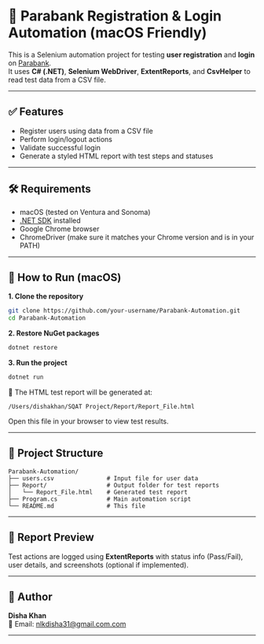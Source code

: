 
# 🧪 Parabank Registration & Login Automation (macOS Friendly)

This is a Selenium automation project for testing **user registration** and **login** on [Parabank](https://parabank.parasoft.com/parabank/index.htm).  
It uses **C# (.NET)**, **Selenium WebDriver**, **ExtentReports**, and **CsvHelper** to read test data from a CSV file.

---

## ✅ Features

- Register users using data from a CSV file
- Perform login/logout actions
- Validate successful login
- Generate a styled HTML report with test steps and statuses

---

## 🛠️ Requirements

- macOS (tested on Ventura and Sonoma)
- [.NET SDK](https://dotnet.microsoft.com/en-us/download) installed
- Google Chrome browser
- ChromeDriver (make sure it matches your Chrome version and is in your PATH)

---

## 🚀 How to Run (macOS)

**1. Clone the repository**

```bash
git clone https://github.com/your-username/Parabank-Automation.git
cd Parabank-Automation
```

**2. Restore NuGet packages**

```bash
dotnet restore
```

**3. Run the project**

```bash
dotnet run
```

📂 The HTML test report will be generated at:

```
/Users/dishakhan/SQAT Project/Report/Report_File.html
```

Open this file in your browser to view test results.

---

## 📁 Project Structure

```
Parabank-Automation/
├── users.csv               # Input file for user data
├── Report/                 # Output folder for test reports
│   └── Report_File.html    # Generated test report
├── Program.cs              # Main automation script
└── README.md               # This file
```

---

## 📸 Report Preview

Test actions are logged using **ExtentReports** with status info (Pass/Fail), user details, and screenshots (optional if implemented).

---

## 👤 Author

**Disha Khan**  
📧 Email: nlkdisha31@gmail.com.com  

---



